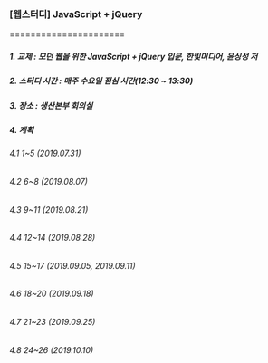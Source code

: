 ### [웹스터디] JavaScript + jQuery
======================
##### 1. 교제 : 모던 웹을 위한 JavaScript + jQuery 입문, 한빛미디어, 윤싱성 저
##### 2. 스터디 시간 : 매주 수요일 점심 시간(12:30 ~ 13:30)
##### 3. 장소 : 생산본부 회의실 
##### 4. 계획
###### 4.1 1~5   (2019.07.31)
###### 4.2 6~8   (2019.08.07)
###### 4.3 9~11  (2019.08.21)
###### 4.4 12~14 (2019.08.28)
###### 4.5 15~17 (2019.09.05, 2019.09.11)
###### 4.6 18~20 (2019.09.18)
###### 4.7 21~23 (2019.09.25)
###### 4.8 24~26 (2019.10.10)






